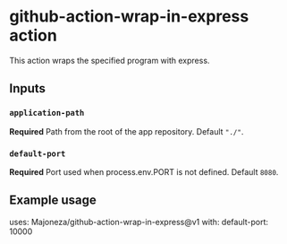 # github-action-wrap-in-express action

This action wraps the specified program with express.

## Inputs

### `application-path`

**Required** Path from the root of the app repository. Default `"./"`.

### `default-port`

**Required** Port used when process.env.PORT is not defined. Default `8080`.

## Example usage

uses: Majoneza/github-action-wrap-in-express@v1
with:
  default-port: 10000
